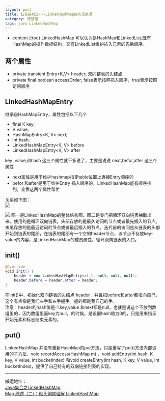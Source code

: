 ```yaml
---
layout: post
title: 扫盲系列之---LinkedHashMap的实现原理
category: 待整理
tags: java LinkedHashMap
---
```

* content
{:toc}
LinkedHashMap 可以认为是HashMap和LinkedList,既有HashMap的操作数据结构，又有LinkedList维护插入元素的先后顺序。

## 两个属性
* private transient Entry<K,V> header; 双向链表的头结点
* private final boolean accessOrder;  false表示按照插入顺序，true表示按照访问顺序


## LinkedHashMapEntry
继承自HashMapEntry，属性包括以下几个
* final K key;
* V value;
* HashMapEntry<K, V> next;
* int hash;
* LinkedHashMapEntry<K, V> before
* LinkedHashMapEntry<K, V> after

key ,value,和hash 这三个属性就不多说了，主要是说说 next,befor,after 这三个属性
* next属性是用于维护hashmap指定table位置上连接Entry顺序的
* befor 和after是用于维护Entry 插入顺序的，LinkedHashMap能有顺序排列，全靠这两个属性帮忙  

关系如下图：  
![](http://p5sfwb51p.bkt.clouddn.com/249993-20161215143120620-1544337380.png)

![](http://p5sfwb51p.bkt.clouddn.com/249993-20161215143544401-1850524627.jpg)
图一是LinkedHashMap的整体结构图，图二是专门把循环双向链表抽取出来。使用的是循环双向链表，头部存放的是最久访问的节点或者最先插入的节点。末尾存放的是最近访问的节点或者最后插入的节点。迭代器的访问是从链表的头部开始到链表的尾部，在链表的尾部有一个空的header节点，该节点不存放key-value的内容，是LinkedHashMap的成员属性，循环双向链表的入口。

## init()
```java
@Override
void init() {
    header = new LinkedHashMapEntry<>(-1, null, null, null);
    header.before = header.after = header;
}
```
在init()中，初始化双向链表的头结点 header，并且把before和after都指向自己，这个有点像是我们左手和右手握手。握的都是我自己的手。   
注意：header的hash值是-1.key,value 和next都是null，也就是说这个不放到数组里的，因为数组里面key为null，的时候，是设置hash值为0的，只是用来指示开始元素和标志结束元素的。

## put()
LinkedHashMap 并没有重新HashMap的put方法，只是重写了put()方法内部调用的子方法，void recordAccess(HashMap m)  ，void addEntry(int hash, K key, V value, int bucketIndex) 和void createEntry(int hash, K key, V value, int bucketIndex)，提供了自己特有的双向链接列表的实现。


---
搬运地址：   
[Java集合之LinkedHashMap](https://www.cnblogs.com/xiaoxi/p/6170590.html)   
[Map 综述（二）：彻头彻尾理解 LinkedHashMap](https://blog.csdn.net/justloveyou_/article/details/71713781)

